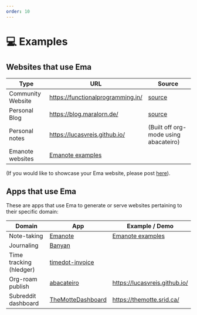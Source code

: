 ```yaml
---
order: 10
---
```


# 💻 Examples 

## Websites that use Ema

| Type              | URL                                                  | Source                                            |
| ----------------- | ---------------------------------------------------- | ------------------------------------------------- |
| Community Website | https://functionalprogramming.in/                    | [source](https://github.com/fpindia/fpindia-site) |
| Personal Blog     | https://blog.maralorn.de/                            | [source](https://git.maralorn.de/blog)            |
| Personal notes    | https://lucasvreis.github.io/                        | (Built off org-mode using abacateiro)             |
| Emanote websites  | [Emanote examples](https://emanote.srid.ca/examples) |                                                   |

(If you would like to showcase your Ema website, please post [here](https://github.com/EmaApps/ema/discussions/new?category=show-and-tell)).

## Apps that use Ema

These are apps that use Ema to generate or serve websites pertaining to their specific domain:


| Domain                  | App                                                            | Example / Demo                                       |
| ----------------------- | -------------------------------------------------------------- | ---------------------------------------------------- |
| Note-taking             | [Emanote](https://emanote.srid.ca/)                            | [Emanote examples](https://emanote.srid.ca/examples) |
| Journaling              | [Banyan](https://github.com/srid/banyan)                       |                                                      |
| Time tracking (hledger) | [timedot-invoice](https://github.com/EmaApps/timedot-invoice)  |                                                      |
| Org-roam publish        | [abacateiro](https://github.com/lucasvreis/abacateiro)         | https://lucasvreis.github.io/                        |
| Subreddit dashboard     | [TheMotteDashboard](https://github.com/srid/TheMotteDashboard) | https://themotte.srid.ca/                            |
